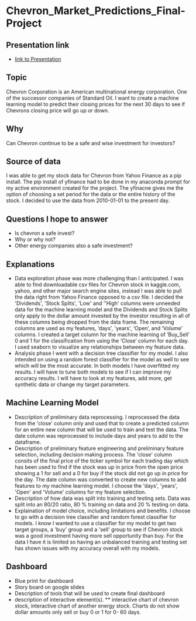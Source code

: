 # Chevron_Market_Predictions_Final-Project
## Presentation link 

* [link to Presentation](https://docs.google.com/presentation/d/1x07APtx2-hP-XlsoJkWb0-fVOihlpX5NFsXfTRuWEKo/edit#slide=id.p)
## Topic 
 Chevron Corporation is an American multinational energy corporation. One of the successor companies of Standard Oil. I want to create a machine learning model to predict their closing prices for the next 30 days to see if Chevrons closing price will go up or down.
## Why 
Can Chevron continue to be a safe and wise investment for investors?  
## Source of data
I was able to get my stock data for Chevron from Yahoo Finance as a pip install. The pip install of yfinance had to be done in my anaconda prompt for my active environment created for the project. The yfinacne gives me the option of choosing a set period for the data or the entire history of the stock. I decided to use the data from 2010-01-01 to the present day.
## Questions I hope to answer
* Is chevron a safe invest?
* Why or why not?
* Other energy companies also a safe investment? 
## Explanations
* Data exploration phase was more challenging than I anticipated. I was able to find downloadable csv files for Chevron stock in kaggle.com, yahoo, and other major search engine sites, instead I was able to pull the data right from Yahoo Finance opposed to a csv file. I decided the 'Dividends', 'Stock Splits', 'Low' and ‘'High' columns were unneeded data for the machine learning model and the Dividends and Stock Splits only apply to the dollar amount invested by the investor resulting in all of these columns being dropped from the data frame. The remaining columns are used as my features, ‘days', 'years', ‘Open’, and ‘Volume’ columns. I created a target column for the machine learning of ‘Buy_Sell’ 0 and 1 for the classification from using the ‘Close’ column for each day. I used seaborn to visualize any relationships between my feature data. 
* Analysis phase I went with a decision tree classifier for my model. I also intended on using a random forest classifier for the model as well to see which will be the most accurate. In both models I have overfitted my results. I will have to tune both models to see if I can improve my accuracy results. I will have to look at my features, add more, get synthetic data or change my target parameters. 
## Machine Learning Model
* Description of preliminary data reprocessing. I reprocessed the data from the 'close' column only and used that to create a predicted column for an entire new column that will be used to train and test the data. The date column was reprocessed to include days and years to add to the dataframe.
* Description of preliminary feature engineering and preliminary feature selection, including decision making process. The 'close' column consits of the final price of the ticker symbol for each trading day which has been used to find if the stock was up in price from the open price showing a 1 for sell and a 0 for buy if the stock did not go up in price for the day. The date column was converted to create new columns to add features to my machine learning model. I choose the 'days', 'years', 'Open' and 'Volume' columns for my feature selection. 
* Description of how data was split into training and testing sets. Data was split into an 80/20 ratio, 80 % training on data and 20 % testing on data.
* Explaination of model choice, including limitations and benefits. I choose to go with a decision tree classifier and random forest classifier for models. I know I wanted to use a classifier for my model to get two target groups, a 'buy' group and a 'sell' group to see if Chevron stock was a good investment having more sell opportunity than buy. For the data I have it is limited so having an unbalanced training and testing set has shown issues with my accuracy overall with my models. 
## Dashboard
* Blue print for dashboard 
* Story board on google slides
* Description of tools that will be used to create final dashboard
* description of interactive element(s). 
** interactive chart of chevron stock, interactive chart of another energy stock. Charts do not show dollar amounts only sell or buy 0 or 1 for 0- 60 days.
